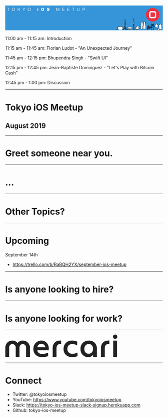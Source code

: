![](assets/img/logo.png)

<p class="text-left">11:00 am - 11:15 am: Introduction</p>
<p class="text-left">11:15 am - 11:45 am: Florian Ludot - "An Unexpected Journey"</p>
<p class="text-left">11:45 am - 12:15 pm: Bhupendra Singh - "Swift UI"</p>
<p class="text-left">12:15 pm - 12:45 pm: Jean-Baptiste Dominguez - "Let's Play with Bitcoin Cash"</p>
<p class="text-left">12:45 pm - 1:00 pm: Discussion</p>

---

# Tokyo iOS Meetup
## August 2019

---

# Greet someone near you.

---

# ...

---

# Other Topics?

---

# Upcoming

September 14th

- https://trello.com/b/RaBQH2YX/september-ios-meetup

---

# Is anyone looking to hire?

---

# Is anyone looking for work?

---

![](assets/img/mercari.png)

---

# Connect

- Twitter: @tokyoiosmeetup
- YouTube: https://www.youtube.com/tokyoiosmeetup
- Slack: https://tokyo-ios-meetup-slack-signup.herokuapp.com
- Github: tokyo-ios-meetup
